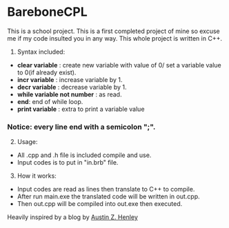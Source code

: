 # BareboneCPL

This is a school project. This is a first completed project of mine so excuse me if my code insulted you in any way.
This whole project is written in C++.
1. Syntax included:
- **clear variable** : create new variable with value of 0/ set a variable value to 0(if already exist).
- **incr variable** : increase variable by 1.
- **decr variable** : decrease variable by 1.
- **while variable not number** : as read.
- **end**: end of while loop.
- **print variable** : extra to print a variable value

### Notice: every line end with a semicolon ";".
2. Usage:
- All .cpp and .h file is included compile and use.
- Input codes is to put in "in.brb" file.
3. How it works:
- Input codes are read as lines then translate to C++ to compile.
- After run main.exe the translated code will be written in out.cpp.
- Then out.cpp will be compiled into out.exe then executed.

Heavily inspired by a blog by [Austin Z. Henley](http://web.eecs.utk.edu/~azh/blog/teenytinycompiler1.html)
